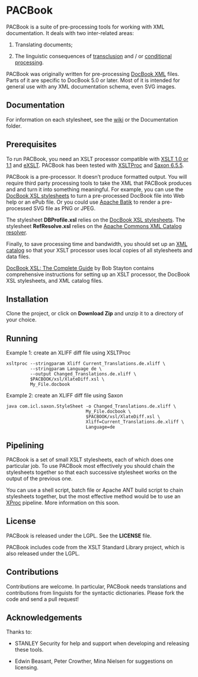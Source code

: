 # PACBook

PACBook is a suite of pre-processing tools for working with XML documentation. It deals
with two inter-related areas:

1. Translating documents;

2. The linguistic consequences of
[transclusion](https://en.wikipedia.org/wiki/Transclusion) and / or [conditional
processing](https://en.wikipedia.org/wiki/Conditional_%28computer_programming%29).

PACBook was originally written for pre-processing [DocBook XML](http://docbook.org/)
files. Parts of it are specific to DocBook 5.0 or later. Most of it is intended for
general use with any XML documentation schema, even SVG images.

## Documentation

For information on each stylesheet, see the
[wiki](https://github.com/STANLEYSecurity/PACBook/wiki) or the Documentation folder.

## Prerequisites

To run PACBook, you need an XSLT processor compatible with [XSLT 1.0 or
1.1](http://www.w3.org/TR/xslt) and [eXSLT](http://exslt.org/). PACBook has been tested
with [XSLTProc](http://xmlsoft.org/libxslt/) and [Saxon
6.5.5](http://saxon.sourceforge.net/saxon6.5.5/).

PACBook is a pre-processor. It doesn’t produce formatted output. You will require third
party processing tools to take the XML that PACBook produces and and turn it into
something meaningful. For example, you can use the [DocBook XSL
stylesheets](http://docbook.sourceforge.net/) to turn a pre-processed DocBook file into
Web help or an ePub file. Or you could use [Apache
Batik](https://xmlgraphics.apache.org/batik/) to render a pre-processed SVG file as PNG
or JPEG.

The stylesheet **DBProfile.xsl** relies on the [DocBook XSL
stylesheets](http://docbook.sourceforge.net/). The stylesheet **RefResolve.xsl** relies
on the [Apache Commons XML Catalog
resolver](https://projects.apache.org/projects/xml_commons_resolver.html).

Finally, to save processing time and bandwidth, you should set up an [XML
catalog](https://www.oasis-open.org/committees/download.php/14809/xml-catalogs.html) so
that your XSLT processor uses local copies of all stylesheets and data files.

[DocBook XSL: The Complete Guide](http://www.sagehill.net/docbookxsl/) by Bob Stayton
contains comprehensive instructions for setting up an XSLT processor, the DocBook XSL
stylesheets, and XML catalog files.

## Installation

Clone the project, or click on **Download Zip** and unzip it to a directory of your
choice.

## Running

Example 1: create an XLIFF diff file using XSLTProc

	xsltproc --stringparam Xliff Current_Translations.de.xliff \
	         --stringparam Language de \
	         --output Changed_Translations.de.xliff \
	         $PACBOOK/xsl/XlateDiff.xsl \
	         My_File.docbook

Example 2: create an XLIFF diff file using Saxon

	java com.icl.saxon.StyleSheet -o Changed_Translations.de.xliff \
	                              My_File.docbook \
	                              $PACBOOK/xsl/XlateDiff.xsl \
	                              Xliff=Current_Translations.de.xliff \
	                              Language=de

## Pipelining

PACBook is a set of small XSLT stylesheets, each of which does one particular job. To use
PACBook most effectively you should chain the stylesheets together so that each
successive stylesheet works on the output of the previous one.

You can use a shell script, batch file or Apache ANT build script to chain stylesheets
together, but the most effective method would be to use an [XProc](http://xproc.org/)
pipeline. More information on this soon.

## License

PACBook is released under the LGPL. See the **LICENSE** file.

PACBook includes code from the XSLT Standard Library project, which is also released
under the LGPL.

## Contributions

Contributions are welcome. In particular, PACBook needs translations and contributions
from linguists for the syntactic dictionaries. Please fork the code and send a pull
request!

## Acknowledgements

Thanks to:

* STANLEY Security for help and support when developing and releasing these tools.

* Edwin Beasant, Peter Crowther, Mina Nielsen for suggestions on licensing.
